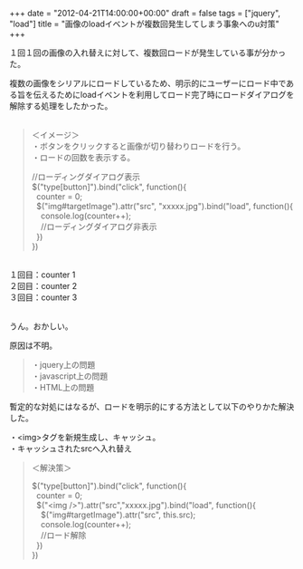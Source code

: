 +++
date = "2012-04-21T14:00:00+00:00"
draft = false
tags = ["jquery", "load"]
title = "画像のloadイベントが複数回発生してしまう事象へのu対策"
+++
<p>１回１回の画像の入れ替えに対して、複数回ロードが発生している事が分かった。</p>&#13;
<p>複数の画像をシリアルにロードしているため、明示的にユーザーにロード中である旨を伝えるためにloadイベントを利用してロード完了時にロードダイアログを解除する処理をしたかった。<br /> </p>&#13;
<blockquote>&#13;
<p>＜イメージ＞<br />・ボタンをクリックすると画像が切り替わりロードを行う。<br />・ロードの回数を表示する。 </p>&#13;
<p>//ローディングダイアログ表示<br />$("type[button]").bind("click", function(){<br />  counter = 0;<br />  $("img#targetImage").attr("src", "xxxxx.jpg").bind("load", function(){<br />    console.log(counter++);<br />    //ローディングダイアログ非表示<br />  })<br />}) </p>&#13;
</blockquote>&#13;
<p><br />１回目：counter 1<br />２回目：counter 2<br />３回目：counter 3 </p>&#13;
<p><br />うん。おかしい。 </p>&#13;
<p>原因は不明。</p>&#13;
<blockquote>&#13;
<p>・jquery上の問題<br />・javascript上の問題<br />・HTML上の問題</p>&#13;
</blockquote>&#13;
&#13;
<p>暫定的な対処にはなるが、ロードを明示的にする方法として以下のやりかた解決した。</p>&#13;
<p>・&lt;img&gt;タグを新規生成し、キャッシュ。<br />・キャッシュされたsrcへ入れ替え</p>&#13;
<blockquote>&#13;
<p>＜解決策＞ </p>&#13;
$("type[button]").bind("click", function(){<br />  counter = 0;<br />  $("&lt;img /&gt;").attr("src","xxxxx.jpg").bind("load", function(){<br />    $("img#targetImage").attr("src", this.src);<br />    console.log(counter++);<br />    //ロード解除<br />  })<br />}) </blockquote> 